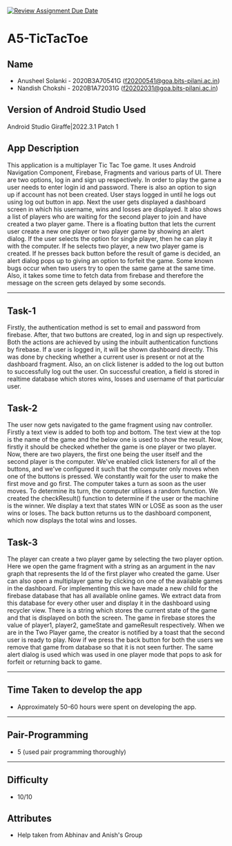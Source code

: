[![Review Assignment Due Date](https://classroom.github.com/assets/deadline-readme-button-24ddc0f5d75046c5622901739e7c5dd533143b0c8e959d652212380cedb1ea36.svg)](https://classroom.github.com/a/6WCkqZbI)

# A5-TicTacToe

## Name
- Anusheel Solanki - 2020B3A70541G (f20200541@goa.bits-pilani.ac.in)
- Nandish Chokshi - 2020B1A72031G (f20202031@goa.bits-pilani.ac.in)

## Version of Android Studio Used
Android Studio Giraffe|2022.3.1 Patch 1

## App Description
This application is a multiplayer Tic Tac Toe game. It uses Android Navigation Component, Firebase, Fragments and various parts of UI. There are two options, log in and sign up respectively. In order to play the game a user needs to enter login id and password. There is also an option to sign up if account has not been created. User stays logged in until he logs out using log out button in app. Next the user gets displayed a dashboard screen in which his username, wins and losses are displayed. It also shows a list of players who are waiting for the second player to join and have created a two player game. There is a floating button that lets the current user create a new one player or two player game by showing an alert dialog. If the user selects the option for single player, then he can play it with the computer. If he selects two player, a new two player game is created. If he presses back button before the result of game is decided, an alert dialog pops up to giving an option to forfeit the game. Some known bugs occur when two users try to open the same game at the same time. Also, it takes some time to fetch data from firebase and therefore the message on the screen gets delayed by some seconds.

---
## Task-1
Firstly, the authentication method is set to email and password from firebase. After, that two buttons are created, log in and sign up respectively. Both the actions are achieved by using the inbuilt authentication functions by firebase. If a user is logged in, it will be shown dashboard directly. This was done by checking whether a current user is present or not at the dashboard fragment. Also, an on click listener is added to the log out button to successfully log out the user. On successful creation, a field is stored in realtime database which stores wins, losses and username of that particular user.

## Task-2
The user now gets navigated to the game fragment using nav controller. Firstly a text view is added to both top and bottom. The text view at the top is the name of the game and the below one is used to show the result. Now, firstly it should be checked whether the game is one player or two player. Now, there are two players, the first one being the user itself and the second player is the computer. We've enabled click listeners for all of the buttons, and we've configured it such that the computer only moves when one of the buttons is pressed. We constantly wait for the user to make the first move and go first. The computer takes a turn as soon as the user moves. To determine its turn, the computer utilises a random function. We created the checkResult() function to determine if the user or the machine is the winner. We display a text that states WIN or LOSE as soon as the user wins or loses. The back button returns us to the dashboard component, which now displays the total wins and losses.

## Task-3
The player can create a two player game by selecting the two player option. Here we open the game fragment with a string as an argument in the nav graph that represents the Id of the first player who created the game. User can also open a multiplayer game by clicking on one of the available games in the dashboard. For implementing this we have made a new child for the firebase database that has all available online games. We extract data from this database for every other user and display it in the dashboard using recycler view. There is a string which stores the current state of the game and that is displayed on both the screen. The game in firebase stores the value of player1, player2, gameState and gameResult respectively. When we are in the Two Player game, the creator is notified by a toast that the second user is ready to play. Now if we press the back button for both the users we remove that game from database so that it is not seen further. The same alert dialog is used which was used in one player mode that pops to ask for forfeit or returning back to game.

---
## Time Taken to develop the app
- Approximately 50-60 hours were spent on developing the app.
---

## Pair-Programming
- 5 (used pair programming thoroughly)
---

## Difficulty
- 10/10

## Attributes
- Help taken from Abhinav and Anish's Group 

